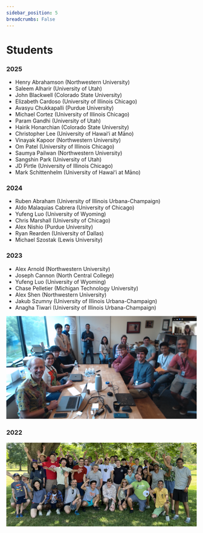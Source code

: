 ```yaml
---
sidebar_position: 5
breadcrumbs: False
---
```


# Students

### 2025

- Henry Abrahamson (Northwestern University)
- Saleem Alharir (University of Utah)
- John Blackwell (Colorado State University)
- Elizabeth Cardoso (University of Illinois Chicago)
- Avasyu Chukkapalli (Purdue University)
- Michael Cortez (University of Illinois Chicago)
- Param Gandhi (University of Utah)
- Hairik Honarchian (Colorado State University)
- Christopher Lee (University of Hawaiʻi at Māno)
- Vinayak Kapoor (Northwestern University)
- Om Patel (University of Illinois Chicago)
- Saumya Pailwan (Northwestern University)
- Sangshin Park (University of Utah)
- JD Pirtle (University of Illinois Chicago)
- Mark Schittenhelm (University of Hawaiʻi at Māno)

### 2024

- Ruben Abraham (University of Illinois Urbana-Champaign)
- Aldo Malaquias Cabrera (University of Chicago)
- Yufeng Luo (University of Wyoming)
- Chris Marshall (University of Chicago)
- Alex Nishio (Purdue University)
- Ryan Rearden (University of Dallas)
- Michael Szostak (Lewis University)

### 2023

- Alex Arnold (Northwestern University)
- Joseph Cannon (North Central College)
- Yufeng Luo (University of Wyoming)
- Chase Pelletier (Michigan Technology University)
- Alex Shen (Northwestern University)
- Jakub Szumny (University of Illinois Urbana-Champaign)
- Anagha Tiwari (University of Illinois Urbana-Champaign)


![2022 student and group photo](./student-photos/2023.png)

### 2022
![2022 student and group photo](./student-photos/2022.png)